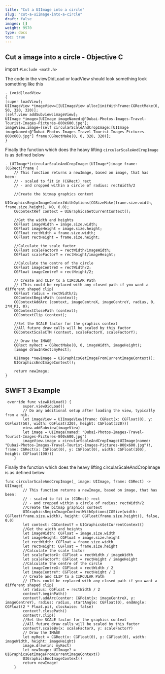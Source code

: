 ```yaml
---
title: "Cut a UIImage into a circle"
slug: "cut-a-uiimage-into-a-circle"
draft: false
images: []
weight: 9970
type: docs
toc: true
---
```


## Cut a image into a circle - Objective C
import `#include <math.h>`

The code in the viewDidLoad or loadView should look something look something like this

 

 

    - (void)loadView
    {
    [super loadView];
    UIImageView *imageView=[[UIImageView alloc]initWithFrame:CGRectMake(0, 50, 320, 320)];
    [self.view addSubview:imageView];
    UIImage *image=[UIImage imageNamed:@"Dubai-Photos-Images-Travel-Tourist-Images-Pictures-800x600.jpg"];
    imageView.image=[self circularScaleAndCropImage:[UIImage imageNamed:@"Dubai-Photos-Images-Travel-Tourist-Images-Pictures-800x600.jpg"] frame:CGRectMake(0, 0, 320, 320)];
    }

Finally the function which does the heavy lifting `circularScaleAndCropImage` is as defined below

    - (UIImage*)circularScaleAndCropImage:(UIImage*)image frame:(CGRect)frame {
        // This function returns a newImage, based on image, that has been:
        // - scaled to fit in (CGRect) rect
        // - and cropped within a circle of radius: rectWidth/2
        
        //Create the bitmap graphics context
        UIGraphicsBeginImageContextWithOptions(CGSizeMake(frame.size.width, frame.size.height), NO, 0.0);
        CGContextRef context = UIGraphicsGetCurrentContext();
        
        //Get the width and heights
        CGFloat imageWidth = image.size.width;
        CGFloat imageHeight = image.size.height;
        CGFloat rectWidth = frame.size.width;
        CGFloat rectHeight = frame.size.height;
        
        //Calculate the scale factor
        CGFloat scaleFactorX = rectWidth/imageWidth;
        CGFloat scaleFactorY = rectHeight/imageHeight;
        
        //Calculate the centre of the circle
        CGFloat imageCentreX = rectWidth/2;
        CGFloat imageCentreY = rectHeight/2;
        
        // Create and CLIP to a CIRCULAR Path
        // (This could be replaced with any closed path if you want a different shaped clip)
        CGFloat radius = rectWidth/2;
        CGContextBeginPath (context);
        CGContextAddArc (context, imageCentreX, imageCentreY, radius, 0, 2*M_PI, 0);
        CGContextClosePath (context);
        CGContextClip (context);
        
        //Set the SCALE factor for the graphics context
        //All future draw calls will be scaled by this factor
        CGContextScaleCTM (context, scaleFactorX, scaleFactorY);
        
        // Draw the IMAGE
        CGRect myRect = CGRectMake(0, 0, imageWidth, imageHeight);
        [image drawInRect:myRect];
        
        UIImage *newImage = UIGraphicsGetImageFromCurrentImageContext();
        UIGraphicsEndImageContext();
        
        return newImage;
    }



## SWIFT 3 Example
     override func viewDidLoad() {
            super.viewDidLoad()
            // Do any additional setup after loading the view, typically from a nib.
            let imageView = UIImageView(frame: CGRect(x: CGFloat(0), y: CGFloat(50), width: CGFloat(320), height: CGFloat(320)))
            view.addSubview(imageView)
            let image = UIImage(named: "Dubai-Photos-Images-Travel-Tourist-Images-Pictures-800x600.jpg")
            imageView.image = circularScaleAndCropImage(UIImage(named: "Dubai-Photos-Images-Travel-Tourist-Images-Pictures-800x600.jpg")!, frame: CGRect(x: CGFloat(0), y: CGFloat(0), width: CGFloat(100), height: CGFloat(100)))
        }

Finally the function which does the heavy lifting circularScaleAndCropImage is as defined below

    func circularScaleAndCropImage(_ image: UIImage, frame: CGRect) -> UIImage{
            // This function returns a newImage, based on image, that has been:
            // - scaled to fit in (CGRect) rect
            // - and cropped within a circle of radius: rectWidth/2
            //Create the bitmap graphics context
            UIGraphicsBeginImageContextWithOptions(CGSize(width: CGFloat(frame.size.width), height: CGFloat(frame.size.height)), false, 0.0)
            let context: CGContext? = UIGraphicsGetCurrentContext()
            //Get the width and heights
            let imageWidth: CGFloat = image.size.width
            let imageHeight: CGFloat = image.size.height
            let rectWidth: CGFloat = frame.size.width
            let rectHeight: CGFloat = frame.size.height
            //Calculate the scale factor
            let scaleFactorX: CGFloat = rectWidth / imageWidth
            let scaleFactorY: CGFloat = rectHeight / imageHeight
            //Calculate the centre of the circle
            let imageCentreX: CGFloat = rectWidth / 2
            let imageCentreY: CGFloat = rectHeight / 2
            // Create and CLIP to a CIRCULAR Path
            // (This could be replaced with any closed path if you want a different shaped clip)
            let radius: CGFloat = rectWidth / 2
            context?.beginPath()
            context?.addArc(center: CGPoint(x: imageCentreX, y: imageCentreY), radius: radius, startAngle: CGFloat(0), endAngle: CGFloat(2 * Float.pi), clockwise: false)
            context?.closePath()
            context?.clip()
            //Set the SCALE factor for the graphics context
            //All future draw calls will be scaled by this factor
            context?.scaleBy(x: scaleFactorX, y: scaleFactorY)
            // Draw the IMAGE
            let myRect = CGRect(x: CGFloat(0), y: CGFloat(0), width: imageWidth, height: imageHeight)
            image.draw(in: myRect)
            let newImage: UIImage? = UIGraphicsGetImageFromCurrentImageContext()
            UIGraphicsEndImageContext()
            return newImage!
        }




